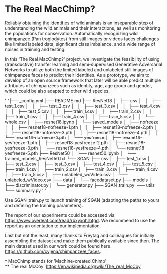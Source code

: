 # The Real MacChimp?

Reliably obtaining the identifies of wild animals is an inseparable step of understanding the wild animals and their interactions, as well as monitoring the populations for conservation. Automatically recognizing wild chimpanzee (Pan troglodytes) from still images or videos faces challenges like limited labeled data, significant class imbalance, and a wide range of noises in training and testing. 

In this 'The Real MacChimp?' project, we investigate the feasibility of using (transductive) transfer learning and semi-supervised Generative Adversarial Networks to utilize both the limited labeled and unlabeled still images of chimpanzee faces to predict their identities. As a prototype, we aim to develop of an open source framework that later will be able predict multiple attributes of chimpanzees such as identity, age, age group and gender, which could be also adapted to other wild species.

'''├── _config.yml
├── README.md
├── ResNet18
│   ├── csv
│   │   ├── test_1.csv
│   │   ├── test_2.csv
│   │   ├── test_3.csv
│   │   ├── test_4.csv
│   │   ├── test_5.csv
│   │   ├── train_1.csv
│   │   ├── train_2.csv
│   │   ├── train_3.csv
│   │   ├── train_4.csv
│   │   ├── train_5.csv
│   │   └── whole.csv
│   ├── resnet18.ipynb
│   └── saved_models
│       ├── nofreeze
│       │   ├── resnet18-nofreeze-1.pth
│       │   ├── resnet18-nofreeze-2.pth
│       │   ├── resnet18-nofreeze-3.pth
│       │   ├── resnet18-nofreeze-4.pth
│       │   └── resnet18-nofreeze-5.pth
│       └── yesfreeze
│           ├── resnet18-yesfreeze-1.pth
│           ├── resnet18-yesfreeze-2.pth
│           ├── resnet18-yesfreeze-3.pth
│           ├── resnet18-yesfreeze-4.pth
│           └── resnet18-yesfreeze-5.pth
├── ResNet50
│   ├── resnet50.ipynb
│   └── trained_models_ResNet50.txt
└── SGAN
    ├── csv
    │   ├── test_1.csv
    │   ├── test_2.csv
    │   ├── test_3.csv
    │   ├── test_4.csv
    │   ├── test_5.csv
    │   ├── train_1.csv
    │   ├── train_2.csv
    │   ├── train_3.csv
    │   ├── train_4.csv
    │   ├── train_5.csv
    │   ├── unlabeled_woVideo.csv
    │   └── unlabeled_wVideo.csv
    ├── data
    │   └── facedataset.py
    ├── models
    │   ├── discriminator.py
    │   └── generator.py
    ├── SGAN_train.py
    └── utils
        └── summary.py
'''


Use SGAN_train.py to launch training of SGAN (adapting the paths to yours and defining the training parameters).

The report of our experiments could be accessed via https://www.overleaf.com/read/rbxyxqhrbtgd. We recommend to use the report as an orientation to our implementation.

Last but not the least, many thanks to Freytag and colleagues for initially assembling the dataset and make them publically available since then. The main dataset used in our work could be found here https://github.com/cvjena/chimpanzee\_faces.

^ MacChimp stands for 'Machine-created Chimp' \
** The real McCoy: https://en.wikipedia.org/wiki/The_real_McCoy
